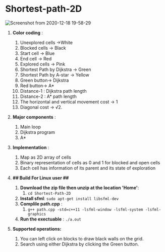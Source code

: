 # Shortest-path-2D
![Screenshot from 2020-12-18 19-58-29](https://user-images.githubusercontent.com/30202180/102688205-1d6a7b80-421b-11eb-8eb7-3f16fb2da95a.png)


1. **Color coding** :
	1. Unexplored cells ->White
	2. Blocked cells -> Black
	3. Start cell -> Blue
	4. End cell -> Red 
	5. Explored cells -> Pink
	6. Shortest Path by Dijkstra  -> Green
	7. Shortest Path by A-star  ->  Yellow
	8. Green button-> Dijkstra
	9. Red button-> A*
	10. Distance-1 : Dijkstra path length 
	11. Distance-2 : A* path length
	11. The horizontal and vertical movement cost -> 1
	12. Diagonal cost -> √2.


2. **Major components** :
	1. Main loop 
	2. Dijkstra program
	3. A*

3. **Implementation** :
	1. Map as 2D array of cells
	2. Binary representation of cells as 0 and 1 for blocked and open cells
	3. Each cell has information of its parent and its state of exploration


4. **## Build For Linux user ##**
	1. **Download the zip file then unzip at the location 'Home'**:
		1. `cd Shortest-Path-2D` 
	2. **Install sfml**: `sudo apt-get install libsfml-dev`
	3. **Complile path.cpp** :
		1. `g++ path.cpp -std=c++11 -lsfml-window -lsfml-system -lsfml-graphics`
	4. **Run the exectuable** : `./a.out`

3. **Supported operations:**
	1.  You can left click on blocks to draw black walls on the grid.
	2.  Search using either Dijkstra by clicking the Green button.
